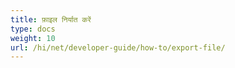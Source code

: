 ```yaml
---
title: फ़ाइल निर्यात करें
type: docs
weight: 10
url: /hi/net/developer-guide/how-to/export-file/
---
```

